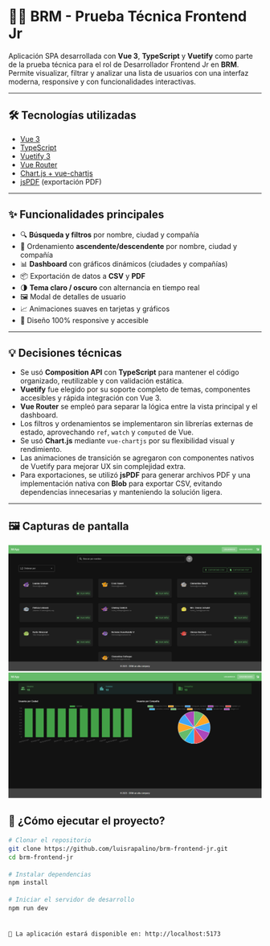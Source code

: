 # 🧑‍💻 BRM - Prueba Técnica Frontend Jr

Aplicación SPA desarrollada con **Vue 3**, **TypeScript** y **Vuetify** como parte de la prueba técnica para el rol de Desarrollador Frontend Jr en **BRM**.  
Permite visualizar, filtrar y analizar una lista de usuarios con una interfaz moderna, responsive y con funcionalidades interactivas.

---

## 🛠 Tecnologías utilizadas

- [Vue 3](https://vuejs.org/)
- [TypeScript](https://www.typescriptlang.org/)
- [Vuetify 3](https://next.vuetifyjs.com/)
- [Vue Router](https://router.vuejs.org/)
- [Chart.js + vue-chartjs](https://vue-chartjs.org/)
- [jsPDF](https://github.com/parallax/jsPDF) (exportación PDF)

---

## ✨ Funcionalidades principales

- 🔍 **Búsqueda y filtros** por nombre, ciudad y compañía
- 🧮 Ordenamiento **ascendente/descendente** por nombre, ciudad y compañía
- 📊 **Dashboard** con gráficos dinámicos (ciudades y compañías)
- 📦 Exportación de datos a **CSV** y **PDF**
- 🌗 **Tema claro / oscuro** con alternancia en tiempo real
- 🖼 Modal de detalles de usuario
- 📈 Animaciones suaves en tarjetas y gráficos
- 📱 Diseño 100% responsive y accesible

---

## 💡 Decisiones técnicas

- Se usó **Composition API** con **TypeScript** para mantener el código organizado, reutilizable y con validación estática.
- **Vuetify** fue elegido por su soporte completo de temas, componentes accesibles y rápida integración con Vue 3.
- **Vue Router** se empleó para separar la lógica entre la vista principal y el dashboard.
- Los filtros y ordenamientos se implementaron sin librerías externas de estado, aprovechando `ref`, `watch` y `computed` de Vue.
- Se usó **Chart.js** mediante `vue-chartjs` por su flexibilidad visual y rendimiento.
- Las animaciones de transición se agregaron con componentes nativos de Vuetify para mejorar UX sin complejidad extra.
- Para exportaciones, se utilizó **jsPDF** para generar archivos PDF y una implementación nativa con **Blob** para exportar CSV, evitando dependencias innecesarias y manteniendo la solución ligera.

---

## 🖼 Capturas de pantalla

![Vista principal](./public/screenshots/usuarios.png)
![Dashboard](./public/screenshots/dashboard.png)

## 🚀 ¿Cómo ejecutar el proyecto?

```bash
# Clonar el repositorio
git clone https://github.com/luisrapalino/brm-frontend-jr.git
cd brm-frontend-jr

# Instalar dependencias
npm install

# Iniciar el servidor de desarrollo
npm run dev


📍 La aplicación estará disponible en: http://localhost:5173
```

